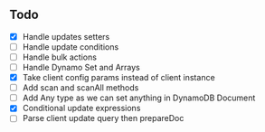 ## Todo
- [x] Handle updates setters
- [ ] Handle update conditions
- [ ] Handle bulk actions
- [ ] Handle Dynamo Set and Arrays
- [x] Take client config params instead of client instance
- [ ] Add scan and scanAll methods
- [ ] Add Any type as we can set anything in DynamoDB Document
- [x] Conditional update expressions
- [ ] Parse client update query then prepareDoc